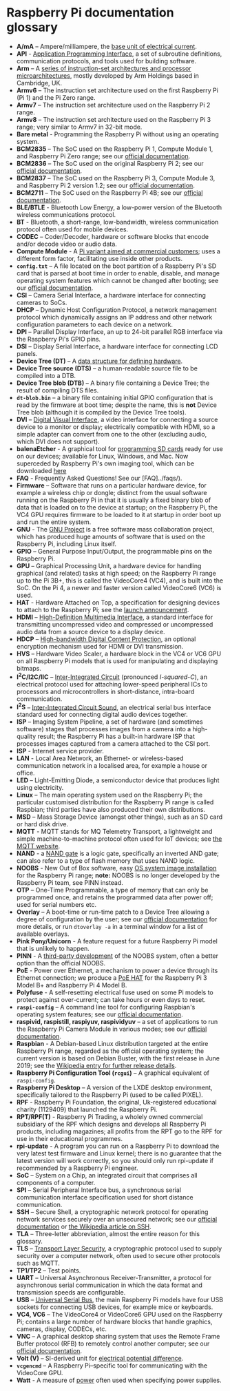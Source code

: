 # Raspberry Pi documentation glossary

- **A/mA** – Ampere/milliampere, the [base unit of electrical current](https://en.wikipedia.org/wiki/Ampere).
- **API** - [Application Programming Interface](https://en.wikipedia.org/wiki/Application_programming_interface), a set of subroutine definitions, communication protocols, and tools used for building software.
- **Arm** – A [series of instruction-set architectures and processor microarchitectures](https://en.wikipedia.org/wiki/Arm_architecture), mostly developed by Arm Holdings based in Cambridge, UK.
- **Armv6** – The instruction set architecture used on the first Raspberry Pi (Pi 1) and the Pi Zero range.
- **Armv7** – The instruction set architecture used on the Raspberry Pi 2 range.
- **Armv8** – The instruction set architecture used on the Raspberry Pi 3 range; very similar to Armv7 in 32-bit mode.
- **Bare metal** - Programming the Raspberry Pi without using an operating system.
- **BCM2835** – The SoC used on the Raspberry Pi 1, Compute Module 1, and Raspberry Pi Zero range; see our [official documentation](../hardware/raspberrypi/bcm2835/README.md).
- **BCM2836** – The SoC used on the original Raspberry Pi 2; see our [official documentation](../hardware/raspberrypi/bcm2836/README.md).
- **BCM2837** – The SoC used on the Raspberry Pi 3, Compute Module 3, and Raspberry Pi 2 version 1.2; see our [official documentation](../hardware/raspberrypi/bcm2837/README.md).
- **BCM2711** – The SoC used on the Raspberry Pi 4B; see our [official documentation](../hardware/raspberrypi/bcm2711/README.md).
- **BLE/BTLE** - Bluetooth Low Energy, a low-power version of the Bluetooth wireless communications protocol.
- **BT** - Bluetooth, a short-range, low-bandwidth, wireless communication protocol often used for mobile devices.
- **CODEC** – Coder/Decoder, hardware or software blocks that encode and/or decode video or audio data.
- **Compute Module** - A [Pi variant aimed at commercial customers](../hardware/computemodule/README.md); uses a different form factor, facilitating use inside other products.
- **`config.txt`** – A file located on the boot partition of a Raspberry Pi's SD card that is parsed at boot time in order to enable, disable, and manage operating system features which cannot be changed after booting; see our [official documentation](../configuration/config-txt/README.md).
- **CSI** – Camera Serial Interface, a hardware interface for connecting cameras to SoCs.
- **DHCP** – Dynamic Host Configuration Protocol, a network management protocol which dynamically assigns an IP address and other network configuration parameters to each device on a network.
- **DPI** – Parallel Display Interface, an up to 24-bit parallel RGB interface via the Raspberry Pi's GPIO pins.
- **DSI** – Display Serial Interface, a hardware interface for connecting LCD panels.
- **Device Tree (DT)** – A [data structure for defining hardware](https://en.wikipedia.org/wiki/Device_tree).
- **Device Tree source (DTS)** – a human-readable source file to be compiled into a DTB.
- **Device Tree blob (DTB)** – A binary file containing a Device Tree; the result of compiling DTS files.
- **`dt-blob.bin`** – a binary file containing initial GPIO configuration that is read by the firmware at boot time; despite the name, this is __not__ Device Tree blob (although it is compiled by the Device Tree tools).
- **DVI** – [Digital Visual Interface](https://en.wikipedia.org/wiki/Digital_Visual_Interface), a video interface for connecting a source device to a monitor or display; electrically compatible with HDMI, so a simple adapter can convert from one to the other (excluding audio, which DVI does not support).
- **balenaEtcher** - A graphical tool for [programming SD cards](../installation/installing-images/README.md) ready for use on our devices; available for Linux, Windows, and Mac. Now superceded by Raspberry Pi's own imaging tool, which can be downloaded [here](https://www.raspberrypi.org/downloads/)
- **FAQ** - Frequently Asked Questions! See our [FAQ]../faqs/).
- **Firmware** – Software that runs on a particular hardware device, for example a wireless chip or dongle; distinct from the usual software running on the Raspberry Pi in that it is usually a fixed binary blob of data that is loaded on to the device at startup; on the Raspberry Pi, the VC4 GPU requires firmware to be loaded to it at startup in order boot up and run the entire system.
- **GNU** - The [GNU Project](https://en.wikipedia.org/wiki/GNU_Project) is a free software mass collaboration project, which has produced huge amounts of software that is used on the Raspberry Pi, including Linux itself.
- **GPIO** – General Purpose Input/Output, the programmable pins on the Raspberry Pi.
- **GPU** – Graphical Processing Unit, a hardware device for handling graphical (and related) tasks at high speed; on the Raspberry Pi range up to the Pi 3B+, this is called the VideoCore4 (VC4), and is built into the SoC. On the Pi 4, a newer and faster version called VideoCore6 (VC6) is used.
- **HAT** - Hardware Attached on Top, a specification for designing devices to attach to the Raspberry Pi; see the [launch announcement](https://www.raspberrypi.org/blog/introducing-raspberry-pi-hats/).
- **HDMI** – [High-Definition Multimedia Interface](https://en.wikipedia.org/wiki/HDMI), a standard interface for transmitting uncompressed video and compressed or uncompressed audio data from a source device to a display device.
- **HDCP** – [High-bandwidth Digital Content Protection](https://en.wikipedia.org/wiki/High-bandwidth_Digital_Content_Protection), an optional encryption mechanism used for HDMI or DVI transmission.
- **HVS** – Hardware Video Scaler, a hardware block in the VC4 or VC6 GPU on all Raspberry Pi models that is used for manipulating and displaying bitmaps.
- **I<sup>2</sup>C/I2C/IIC** – [Inter-Integrated Circuit](https://en.wikipedia.org/wiki/I%C2%B2C) (pronounced _I-squared-C_), an electrical protocol used for attaching lower-speed peripheral ICs to processors and microcontrollers in short-distance, intra-board communication.
- **I<sup>2</sup>S** – [Inter-Integrated Circuit Sound](https://en.wikipedia.org/wiki/I%C2%B2S), an electrical serial bus interface standard used for connecting digital audio devices together.
- **ISP** – Imaging System Pipeline, a set of hardware (and sometimes software) stages that processes images from a camera into a high-quality result; the Raspberry Pi has a built-in hardware ISP that processes images captured from a camera attached to the CSI port.
- **ISP** - Internet service provider.
- **LAN** - Local Area Network, an Ethernet- or wireless-based communication network in a localised area, for example a house or office.
- **LED** – Light-Emitting Diode, a semiconductor device that produces light using electricity.
- **Linux** – The main operating system used on the Raspberry Pi; the particular customised distribution for the Raspberry Pi range is called Raspbian; third parties have also produced their own distributions.
- **MSD** – Mass Storage Device (amongst other things), such as an SD card or hard disk drive.
- **MQTT** - MQTT stands for MQ Telemetry Transport, a lightweight and simple machine-to-machine protocol often used for IoT devices; see [the MQTT website](http://mqtt.org/).
- **NAND** - a [NAND gate](https://en.wikipedia.org/wiki/NAND_gate) is a logic gate, specifically an inverted AND gate; can also refer to a type of flash memory that uses NAND logic.
- **NOOBS** - New Out of Box software, easy [OS system image installation](../installation/noobs.md) for the Raspberry Pi range; **note:** NOOBS is no longer developed by the Raspberry Pi team, see PINN instead.
- **OTP** – One-Time Programmable, a type of memory that can only be programmed once, and retains the programmed data after power off; used for serial numbers etc.
- **Overlay** – A boot-time or run-time patch to a Device Tree allowing a degree of configuration by the user; see our [official documentation](../configuration/device-tree.md) for more details, or run `dtoverlay -a` in a terminal window for a list of available overlays.
- **Pink Pony/Unicorn** - A feature request for a future Raspberry Pi model that is unlikely to happen.
- **PINN** - A [third-party development](https://github.com/procount/pinn) of the NOOBS system, often a better option than the official NOOBS.
- **PoE** - Power over Ethernet, a mechanism to power a device through its Ethernet connection; we produce a [PoE HAT](https://www.raspberrypi.org/products/poe-hat) for the Raspberry Pi 3 Model B+ and Raspberry Pi 4 Model B.
- **Polyfuse** - A self-resetting electrical fuse used on some Pi models to protect against over-current; can take hours or even days to reset.
- **`raspi-config`** – A command line tool for configuring Raspbian's operating system features; see our [official documentation](../configuration/raspi-config.md).
- **raspivid, raspistill, raspiyuv, raspividyuv** – a set of applications to run the Raspberry Pi Camera Module in various modes; see our [official documentation](../raspbian/applications/camera.md).
- **Raspbian** - A Debian-based Linux distribution targeted at the entire Raspberry Pi range, regarded as the official operating system; the current version is based on Debian Buster, with the first release in June 2019; see the [Wikipedia entry for further release details](https://en.wikipedia.org/wiki/Raspbian).
- **Raspberry Pi Configuration Tool (`rcgui`)** – A graphical equivalent of `raspi-config`.
- **Raspberry Pi Desktop** – A version of the LXDE desktop environment, specifically tailored to the Raspberry Pi (used to be called PIXEL).
- **RPF** - Raspberry Pi Foundation, the original, Uk-registered educational charity (1129409) that launched the Raspberry Pi.
- **RPT/RPF(T)** - Raspberry Pi Trading, a wholely owned commercial subsidiary of the RPF which designs and develops all Raspberry Pi products, including magazines; all profits from the RPT go to the RPF for use in their educational programmes.
- **rpi-update** - A program you can run on a Raspberry Pi to download the very latest test firmware and Linux kernel; there is no guarantee that the latest version will work correctly, so you should only run rpi-update if recommended by a Raspberry Pi engineer.
- **SoC** – System on a Chip, an integrated circuit that comprises all components of a computer.
- **SPI** – Serial Peripheral Interface bus, a synchronous serial communication interface specification used for short distance communication.
- **SSH** – Secure Shell, a cryptographic network protocol for operating network services securely over an unsecured network; see our [official documentation](../remote-access/ssh/README.md) or [the Wikipedia article on SSH](https://en.wikipedia.org/wiki/Secure_Shell).
- **TLA** – Three-letter abbreviation, almost the entire reason for this glossary.
- **TLS** – [Transport Layer Security](https://en.wikipedia.org/wiki/Transport_Layer_Security), a cryptographic protocol used to supply security over a computer network, often used to secure other protocols such as MQTT.
- **TP1/TP2** – Test points.
- **UART** – Universal Asynchronous Receiver-Transmitter, a protocol for asynchronous serial communication in which the data format and transmission speeds are configurable.
- **USB** – [Universal Serial Bus](https://en.wikipedia.org/wiki/USB), the main Raspberry Pi models have four USB sockets for connecting USB devices, for example mice or keyboards.
- **VC4, VC6** – The VideoCore4 or VideoCore6 GPU used on the Raspberry Pi; contains a large number of hardware blocks that handle graphics, cameras, display, CODECs, etc.
- **VNC** – A graphical desktop sharing system that uses the Remote Frame Buffer protocol (RFB) to remotely control another computer; see our [official documentation](../remote-access/vnc/README.md).
- **Volt (V)** – SI-derived unit for [electrical potential difference](https://en.wikipedia.org/wiki/Volt).
- **`vcgencmd`** – A Raspberry Pi–specific tool for communicating with the VideoCore GPU.
- **Watt** - A measure of [power](https://en.wikipedia.org/wiki/Watt) often used when specifying power supplies.
